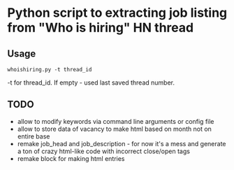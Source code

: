 # Python script to extracting job listing from "Who is hiring" HN thread

## Usage

`whoishiring.py -t thread_id`

-t for thread_id. If empty - used last saved thread number.

## TODO

- allow to modify keywords via command line arguments or config file
- allow to store data of vacancy to make html based on month not on entire
    base
- remake job_head and job_description - for now it's a mess and generate
    a ton of crazy html-like code with incorrect close/open tags
- remake block for making html entries
